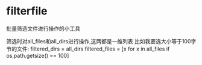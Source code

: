 # filterfile
批量筛选文件进行操作的小工具

筛选时对all_files和all_dirs进行操作,这两都是一维列表
比如我要选大小等于100字节的文件:
filtered_dirs = all_dirs
filtered_files = [x for x in all_files if os.path.getsize() == 100]
